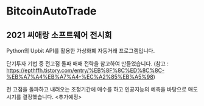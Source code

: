 # BitcoinAutoTrade
## 2021 씨애랑 소프트웨어 전시회
Python의 Upbit API를 활용한 가상화폐 자동거래 프로그램입니다.

단기투자 기법 중 전고점 돌파 매매 전략을 참고하여 만들었습니다.
(참고 : https://epthffh.tistory.com/entry/%EB%8F%8C%ED%8C%8C-%EB%A7%A4%EB%A7%A4-%EC%A2%85%EB%A5%98)

전 고점을 돌파하고 내려오는 조정기간에 매수를 하고 인공지능의 예측을 바탕으로 매도 시기를 결정했습니다.
<추가예정>

